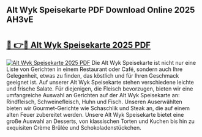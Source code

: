 ## Alt Wyk Speisekarte PDF Download Online 2025 AH3vE

# <h2><a href="http://gc7pyi.nevu.top/?p=Alt+Wyk+Speisekarte">🔗 👉🔴 Alt Wyk Speisekarte 2025 PDF</a></h2>

[![Alt Wyk Speisekarte 2025 PDF](https://i.imgur.com/dBaPXMq.png)](http://gc7pyi.nevu.top/?p=Alt+Wyk+Speisekarte)
Die Alt Wyk Speisekarte ist nicht nur eine Liste von Gerichten in einem Restaurant oder Café, sondern auch Ihre Gelegenheit, etwas zu finden, das köstlich und für Ihren Geschmack geeignet ist. Auf unserer Alt Wyk Speisekarte stehen verschiedene leichte und frische Salate. Für diejenigen, die Fleisch bevorzugen, bieten wir eine umfangreiche Auswahl an Gerichten auf der Alt Wyk Speisekarte an: Rindfleisch, Schweinefleisch, Huhn und Fisch. Unseren Auserwählten bieten wir Gourmet-Gerichte wie Schaschlik und Steak an, die auf einem alten Feuer zubereitet werden. Unsere Alt Wyk Speisekarte bietet eine große Auswahl an Desserts, von klassischen Torten und Kuchen bis hin zu exquisiten Crème Brûlée und Schokoladenstückchen.
